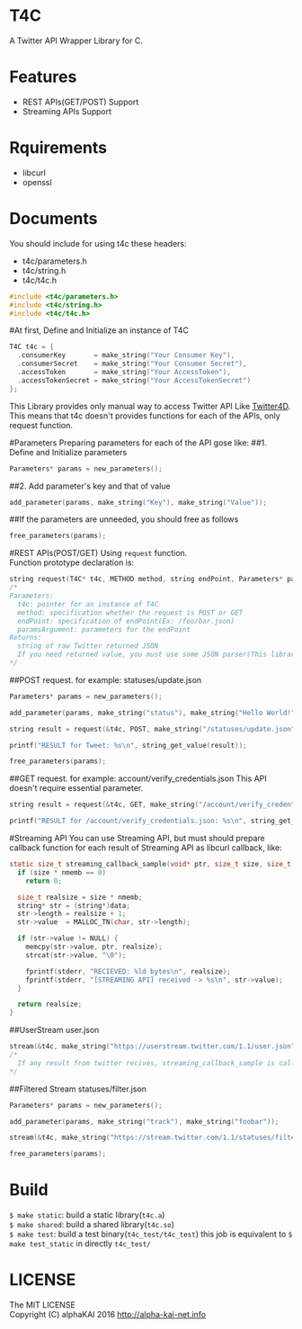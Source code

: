 # T4C
A Twitter API Wrapper Library for C.  
  
  
# Features
* REST APIs(GET/POST) Support
* Streaming APIs Support
  
  

# Rquirements
* libcurl
* openssl
  
  
# Documents
  
You should include for using t4c these headers:
* t4c/parameters.h
* t4c/string.h
* t4c/t4c.h

```c
#include <t4c/parameters.h>
#include <t4c/string.h>
#include <t4c/t4c.h>
```
  
#At first, Define and Initialize an instance of T4C

```c
T4C t4c = {
  .consumerKey       = make_string("Your Consumer Key"),
  .consumerSecret    = make_string("Your Consumer Secret"),
  .accessToken       = make_string("Your AccessToken"),
  .accessTokenSecret = make_string("Your AccessTokenSecret")
};
```
  
This Library provides only manual way to access Twitter API Like [Twitter4D](https://github.com/alphaKAI/Twitter4D).  
This means that t4c doesn't provides functions for each of the APIs, only request function.  
  
#Parameters
Preparing parameters for each of the API gose like:
##1. Define and Initialize parameters

```c
Parameters* params = new_parameters();
```

##2. Add parameter's key and that of value

```c
add_parameter(params, make_string("Key"), make_string("Value"));
```

##If the parameters are unneeded, you should free as follows

```c
free_parameters(params);
```

#REST APIs(POST/GET)
Using `request` function.  
Function prototype declaration is:

```c
string request(T4C* t4c, METHOD method, string endPoint, Parameters* paramsArgument);
/*
Parameters:
  t4c: pointer for an instance of T4C
  method: specification whether the request is POST or GET
  endPoint: specification of endPoint(Ex: /foo/bar.json)
  paramsArgument: parameters for the endPoint
Returns:
  string of raw Twitter returned JSON
  If you need returned value, you must use some JSON parser(This library doesn't serve it)
*/
```

##POST request. for example: statuses/update.json

```c
Parameters* params = new_parameters();

add_parameter(params, make_string("status"), make_string("Hello World!"));

string result = request(&t4c, POST, make_string("/statuses/update.json"), params);

printf("RESULT for Tweet: %s\n", string_get_value(result));

free_parameters(params);
```

##GET request. for example: account/verify\_credentials.json
This API doesn't require essential parameter.  

```c
string result = request(&t4c, GET, make_string("/account/verify_credentials.json"), NULL);

printf("RESULT for /account/verify_credentials.json: %s\n", string_get_value(result));
```

#Streaming API
You can use Streaming API, but must should prepare callback function for each result of Streaming API as libcurl callback, like:

```c
static size_t streaming_callback_sample(void* ptr, size_t size, size_t nmemb, void* data) {
  if (size * nmemb == 0)
    return 0;

  size_t realsize = size * nmemb;
  string* str = (string*)data;
  str->length = realsize + 1;
  str->value  = MALLOC_TN(char, str->length);

  if (str->value != NULL) {
    memcpy(str->value, ptr, realsize);
    strcat(str->value, "\0");

    fprintf(stderr, "RECIEVED: %ld bytes\n", realsize);
    fprintf(stderr, "[STREAMING API] received -> %s\n", str->value);
  }

  return realsize;
}
```

##UserStream user.json

```c
stream(&t4c, make_string("https://userstream.twitter.com/1.1/user.json"), NULL, streaming_callback_sample);
/*
  If any result from twitter recives, streaming_callback_sample is called.
*/
```

##Filtered Stream statuses/filter.json

```c
Parameters* params = new_parameters();

add_parameter(params, make_string("track"), make_string("foobar"));

stream(&t4c, make_string("https://stream.twitter.com/1.1/statuses/filter.json"), params, streaming_callback_sample);

free_parameters(params);
```

# Build
  `$ make static`: build a static library(`t4c.a`)  
  `$ make shared`: build a shared library(`t4c.so`)  
  `$ make test`: build a test binary(`t4c_test/t4c_test`) this job is equivalent to `$ make test_static` in directly `t4c_test/`  

# LICENSE
The MIT LICENSE  
Copyright (C) alphaKAI 2016 http://alpha-kai-net.info
